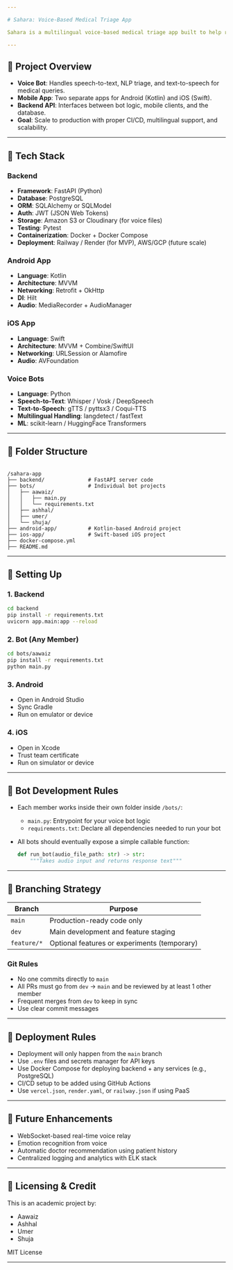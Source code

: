 ```yaml
---

# Sahara: Voice-Based Medical Triage App

Sahara is a multilingual voice-based medical triage app built to help reduce the influence of unlicensed medical practitioners ("quacks") in rural areas of Pakistan. It connects users to verified doctors through an AI-powered voice assistant that works in English, Urdu, and Sindhi.

---
```


## 🧠 Project Overview

- **Voice Bot**: Handles speech-to-text, NLP triage, and text-to-speech for medical queries.
- **Mobile App**: Two separate apps for Android (Kotlin) and iOS (Swift).
- **Backend API**: Interfaces between bot logic, mobile clients, and the database.
- **Goal**: Scale to production with proper CI/CD, multilingual support, and scalability.

---

## 🔧 Tech Stack

### Backend
- **Framework**: FastAPI (Python)
- **Database**: PostgreSQL
- **ORM**: SQLAlchemy or SQLModel
- **Auth**: JWT (JSON Web Tokens)
- **Storage**: Amazon S3 or Cloudinary (for voice files)
- **Testing**: Pytest
- **Containerization**: Docker + Docker Compose
- **Deployment**: Railway / Render (for MVP), AWS/GCP (future scale)

### Android App
- **Language**: Kotlin
- **Architecture**: MVVM
- **Networking**: Retrofit + OkHttp
- **DI**: Hilt
- **Audio**: MediaRecorder + AudioManager

### iOS App
- **Language**: Swift
- **Architecture**: MVVM + Combine/SwiftUI
- **Networking**: URLSession or Alamofire
- **Audio**: AVFoundation

### Voice Bots
- **Language**: Python
- **Speech-to-Text**: Whisper / Vosk / DeepSpeech
- **Text-to-Speech**: gTTS / pyttsx3 / Coqui-TTS
- **Multilingual Handling**: langdetect / fastText
- **ML**: scikit-learn / HuggingFace Transformers

---

## 📁 Folder Structure

```

/sahara-app
├── backend/              # FastAPI server code
├── bots/                 # Individual bot projects
│   ├── aawaiz/
│   │   ├── main.py
│   │   └── requirements.txt
│   ├── ashhal/
│   ├── umer/
│   └── shuja/
├── android-app/          # Kotlin-based Android project
├── ios-app/              # Swift-based iOS project
├── docker-compose.yml
├── README.md

````

---

## 🧪 Setting Up

### 1. Backend
```bash
cd backend
pip install -r requirements.txt
uvicorn app.main:app --reload
````

### 2. Bot (Any Member)

```bash
cd bots/aawaiz
pip install -r requirements.txt
python main.py
```

### 3. Android

* Open in Android Studio
* Sync Gradle
* Run on emulator or device

### 4. iOS

* Open in Xcode
* Trust team certificate
* Run on simulator or device

---

## 👥 Bot Development Rules

* Each member works inside their own folder inside `/bots/`:

  * `main.py`: Entrypoint for your voice bot logic
  * `requirements.txt`: Declare all dependencies needed to run your bot

* All bots should eventually expose a simple callable function:

  ```python
  def run_bot(audio_file_path: str) -> str:
      """Takes audio input and returns response text"""
  ```

---

## 🌿 Branching Strategy

| Branch      | Purpose                                      |
| ----------- | -------------------------------------------- |
| `main`      | Production-ready code only                   |
| `dev`       | Main development and feature staging         |
| `feature/*` | Optional features or experiments (temporary) |

### Git Rules

* No one commits directly to `main`
* All PRs must go from `dev` → `main` and be reviewed by at least 1 other member
* Frequent merges from `dev` to keep in sync
* Use clear commit messages

---

## 🚀 Deployment Rules

* Deployment will only happen from the `main` branch
* Use `.env` files and secrets manager for API keys
* Use Docker Compose for deploying backend + any services (e.g., PostgreSQL)
* CI/CD setup to be added using GitHub Actions
* Use `vercel.json`, `render.yaml`, or `railway.json` if using PaaS

---

## 📌 Future Enhancements

* WebSocket-based real-time voice relay
* Emotion recognition from voice
* Automatic doctor recommendation using patient history
* Centralized logging and analytics with ELK stack

---

## 🧾 Licensing & Credit

This is an academic project by:

* Aawaiz
* Ashhal
* Umer
* Shuja

MIT License

---
